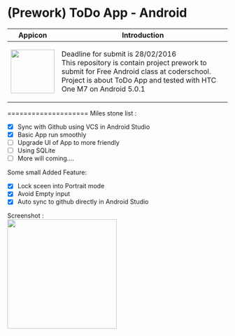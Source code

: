 # (Prework) ToDo App - Android
Appicon | Introduction
------------ | -------------
<img width="100px" src="http://vanhensy.com/img/todo-icon.png"/> | <p>Deadline for submit is 28/02/2016<br/> This repository is contain project prework to submit for Free Android class at coderschool. Project is about ToDo App and tested with HTC One M7 on Android 5.0.1</p>




====================
Miles stone list : 

- [x] Sync with Github using VCS in Android Studio 
- [x] Basic App run smoothly 
- [ ] Upgrade UI of App to more friendly 
- [ ] Using SQLite 
- [ ] More will coming....

Some small Added Feature: 

- [x] Lock sceen into Portrait mode
- [x] Avoid Empty input 
- [x] Auto sync to github directly in Android Studio

Screenshot :<br/> <img width="250px;" src="http://vanhensy.com/img/screenshot-day1.png"/>

